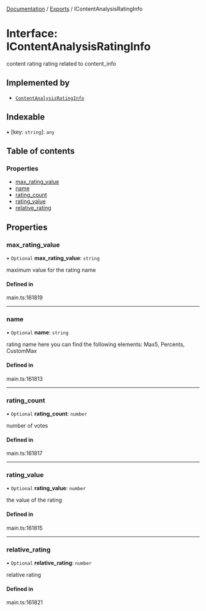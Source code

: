 [Documentation](../README.md) / [Exports](../modules.md) / IContentAnalysisRatingInfo

# Interface: IContentAnalysisRatingInfo

content rating rating related to content_info

## Implemented by

- [`ContentAnalysisRatingInfo`](../classes/ContentAnalysisRatingInfo.md)

## Indexable

▪ [key: `string`]: `any`

## Table of contents

### Properties

- [max\_rating\_value](IContentAnalysisRatingInfo.md#max_rating_value)
- [name](IContentAnalysisRatingInfo.md#name)
- [rating\_count](IContentAnalysisRatingInfo.md#rating_count)
- [rating\_value](IContentAnalysisRatingInfo.md#rating_value)
- [relative\_rating](IContentAnalysisRatingInfo.md#relative_rating)

## Properties

### max\_rating\_value

• `Optional` **max\_rating\_value**: `string`

maximum value for the rating name

#### Defined in

main.ts:161819

___

### name

• `Optional` **name**: `string`

rating name
here you can find the following elements: Max5, Percents, CustomMax

#### Defined in

main.ts:161813

___

### rating\_count

• `Optional` **rating\_count**: `number`

number of votes

#### Defined in

main.ts:161817

___

### rating\_value

• `Optional` **rating\_value**: `number`

the value of the rating

#### Defined in

main.ts:161815

___

### relative\_rating

• `Optional` **relative\_rating**: `number`

relative rating

#### Defined in

main.ts:161821
